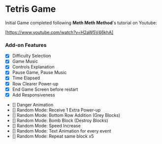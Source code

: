 # Tetris Game

Initial Game completed following **Meth Meth Method**'s tutorial on Youtube:

[https://www.youtube.com/watch?v=H2aW5V46khA]

### Add-on Features

- [x] Difficulty Selection
- [x] Game Music
- [x] Controls Explanation
- [x] Pause Game, Pause Music
- [x] Time Elapsed
- [x] Row Clearer Power-up
- [x] End Game Screen before restart
- [x] Add Responsiveness
- [] Danger Animation
- [] Random Mode: Receive 1 Extra Power-up
- [] Random Mode: Bottom Row Addition (Grey Blocks)
- [] Random Mode: Bomb Block (Destroy Blocks)
- [] Random Mode: Speed Increase
- [] Random Mode: Text Animation for every event
- [] Random Mode: Repeat same block x5
